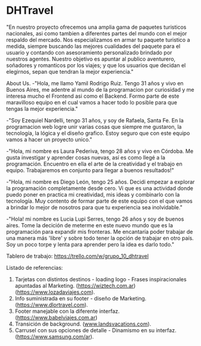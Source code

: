 DHTravel
========
"En nuestro proyecto ofrecemos una amplia gama de paquetes turisticos nacionales, asi como tambien a diferentes partes del mundo con el mejor respaldo del mercado. 
Nos especializamos en armar tu paquete turistico a medida, siempre buscando las mejores cualidades del paquete para el usuario y contando con asesoramiento personalizado brindado por nuestros agentes.
Nuestro objetivo es apuntar al publico aventurero, soñadores y romanticos por los viajes; y que los usuarios que  decidan el elegirnos, sepan que tendran la mejor experiencia."

About Us.
-"Hola, me llamo Yamil Rodrigo Ruiz. Tengo 31 años y vivo en Buenos Aires, me adentre al mundo de la programacion por curiosidad y me interesa mucho el Frontend asi como el Backend. Formo parte de este maravilloso equipo en el cual vamos a hacer todo lo posible para que tengas la mejor experiencia." 

 -"Soy Ezequiel Nardelli, tengo 31 años, y soy de Rafaela, Santa Fe. En la programacion web logre unir varias cosas que siempre me gustaron, la tecnología, la lógica y el diseño grafico. Estoy seguro que con este equipo vamos a hacer un proyecto unico."

-"Hola, mi nombre es Laura Pederiva, tengo 28 años y vivo en Córdoba. Me gusta investigar y aprender cosas nuevas, así es como llegé a la programación. Encuentro en ella el arte de la creatividad y el trabajo en equipo. Trabajaremos en conjunto para llegar a buenos resultados!"

-"Hola, mi nombre es Diego León, tengo 25 años. Decidi empezar a explorar la programación completamente desde cero. Vi que es una actividad donde puedo poner en practica mi creatividad, mis ideas y combinarlo con la tecnología. Muy contento de formar parte de este equipo con el que vamos a brindar lo mejor de nosotros para que tu experiencia sea inolvidable."

-"Hola! mi nombre es Lucia Lupi Serres, tengo 26 años y soy de buenos aires. Tome la decición de meterme en este nuevo mundo que es la programación para expandir mis fronteras. Me encantaría poder trabajar de una manera más 'libre' y sobre todo tener la opción de trabajar en otro país. Soy un poco torpe y lenta para aprender pero la idea es darlo todo."



Tablero de trabajo: https://trello.com/w/grupo_10_dhtravel

Listado de referencias:
1) Tarjetas con distintos destinos - loading logo - Frases inspiracionales apuntadas al Marketing.
(https://wiztech.com.ar)
(https://www.lozadaviajes.com).
2) Info suministrada en su footer - diseño de Marketing.
(https://www.dlortravel.com).
3) Footer manejable con la diferente interfaz.
(https://www.babelviajes.com.ar)
4) Transición de background.
(www.landsvacations.com).
5) Carrusel con sus opciones de detalle - Dinamismo en su interfaz.
(https://www.samsung.com/ar).
